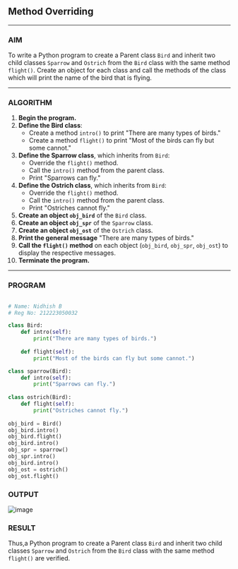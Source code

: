 
## Method Overriding

---

### AIM  
To write a Python program to create a Parent class `Bird` and inherit two child classes `Sparrow` and `Ostrich` from the `Bird` class with the same method `flight()`. Create an object for each class and call the methods of the class which will print the name of the bird that is flying.

---

### ALGORITHM

1. **Begin the program.**
2. **Define the Bird class**:
   - Create a method `intro()` to print "There are many types of birds."
   - Create a method `flight()` to print "Most of the birds can fly but some cannot."
3. **Define the Sparrow class**, which inherits from `Bird`:
   - Override the `flight()` method.
   - Call the `intro()` method from the parent class.
   - Print "Sparrows can fly."
4. **Define the Ostrich class**, which inherits from `Bird`:
   - Override the `flight()` method.
   - Call the `intro()` method from the parent class.
   - Print "Ostriches cannot fly."
5. **Create an object `obj_bird`** of the `Bird` class.
6. **Create an object `obj_spr`** of the `Sparrow` class.
7. **Create an object `obj_ost`** of the `Ostrich` class.
8. **Print the general message** "There are many types of birds."
9. **Call the `flight()` method** on each object (`obj_bird`, `obj_spr`, `obj_ost`) to display the respective messages.
10. **Terminate the program.**

---

### PROGRAM

```python

# Name: Nidhish B
# Reg No: 212223050032

class Bird:
    def intro(self):
        print("There are many types of birds.")
	
    def flight(self):
        print("Most of the birds can fly but some cannot.")

class sparrow(Bird):
    def intro(self):
        print("Sparrows can fly.")
	
class ostrich(Bird):
    def flight(self):
        print("Ostriches cannot fly.")
	
obj_bird = Bird()
obj_bird.intro()
obj_bird.flight()
obj_bird.intro()
obj_spr = sparrow()
obj_spr.intro()
obj_bird.intro()
obj_ost = ostrich()
obj_ost.flight()


```

### OUTPUT
![image](https://github.com/user-attachments/assets/bb65b306-99aa-424a-a351-6a991e5f895c)

### RESULT
Thus,a Python program to create a Parent class `Bird` and inherit two child classes `Sparrow` and `Ostrich` from the `Bird` class with the same method `flight()` are verified.
